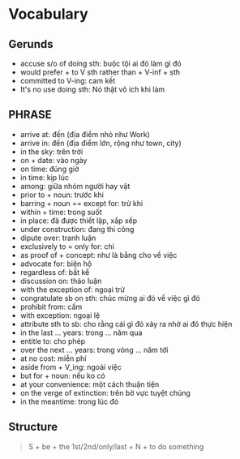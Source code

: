 # Vocabulary

## Gerunds

- accuse s/o of doing sth: buộc tội ai đó làm gì đó
- would prefer + to V sth rather than + V-inf + sth
- committed to V-ing: cam kết
- It's no use doing sth: Nó thật vô ích khi làm

## PHRASE

- arrive at: đến (địa điểm nhỏ như Work)
- arrive in: đến (địa điểm lớn, rộng như town, city)
- in the sky: trên trời
- on + date: vào ngày
- on time: đúng giờ
- in time: kịp lúc
- among: giữa nhóm người hay vật
- prior to + noun: trước khi
- barring + noun == except for: trừ khi
- within + time: trong suốt
- in place: đã được thiết lặp, xắp xếp
- under construction: đang thi công
- dipute over: tranh luận
- exclusively to = only for: chỉ
- as proof of + concept: như là bằng cho về việc
- advocate for: biện hộ
- regardless of: bất kể
- discussion on: thảo luận
- with the exception of: ngoại trừ
- congratulate sb on sth: chúc mừng ai đó về việc gì đó
- prohibit from: cấm
- with exception: ngoại lệ
- attribute sth to sb: cho rằng cái gì đó xảy ra nhờ ai đó thực hiện
- in the last ... years: trong ... năm qua
- entitle to: cho phép
- over the next ... years: trong vòng ... năm tới
- at no cost: miễn phí
- aside from + V_ing: ngoài việc
- but for + noun: nếu ko có
- at your convenience: một cách thuận tiện
- on the verge of extinction: trên bờ vực tuyệt chủng
- in the meantime: trong lúc đó

## Structure

> S + be + the 1st/2nd/only/last + N + to do something
